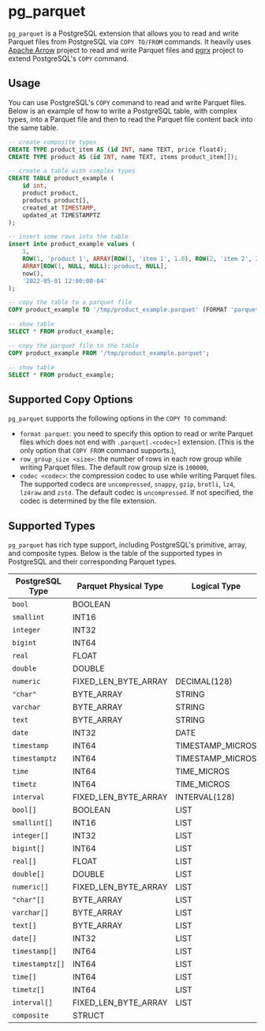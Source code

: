 # pg_parquet
`pg_parquet` is a PostgreSQL extension that allows you to read and write Parquet files from PostgreSQL via `COPY TO/FROM` commands. It heavily uses [Apache Arrow](https://arrow.apache.org/rust/arrow/) project to read and write Parquet files and [pgrx](https://github.com/pgcentralfoundation/pgrx) project to extend PostgreSQL's `COPY` command.

## Usage
You can use PostgreSQL's `COPY` command to read and write Parquet files. Below is an example of how to write a PostgreSQL table, with complex types, into a Parquet file and then to read the Parquet file content back into the same table.

```sql
-- create composite types
CREATE TYPE product_item AS (id INT, name TEXT, price float4);
CREATE TYPE product AS (id INT, name TEXT, items product_item[]);

-- create a table with complex types
CREATE TABLE product_example (
    id int,
    product product,
    products product[],
    created_at TIMESTAMP,
    updated_at TIMESTAMPTZ
);

-- insert some rows into the table
insert into product_example values (
    1,
    ROW(1, 'product 1', ARRAY[ROW(1, 'item 1', 1.0), ROW(2, 'item 2', 2.0), NULL]::product_item[])::product,
    ARRAY[ROW(1, NULL, NULL)::product, NULL],
    now(),
    '2022-05-01 12:00:00-04'
);

-- copy the table to a parquet file
COPY product_example TO '/tmp/product_example.parquet' (FORMAT 'parquet', CODEC 'gzip');

-- show table
SELECT * FROM product_example;

-- copy the parquet file to the table
COPY product_example FROM '/tmp/product_example.parquet';

-- show table
SELECT * FROM product_example;
```

## Supported Copy Options
`pg_parquet` supports the following options in the `COPY TO` command:
- `format parquet`: you need to specify this option to read or write Parquet files which does not end with `.parquet[.<codec>]` extension. (This is the only option that `COPY FROM` command supports.),
- `row_group_size <size>`: the number of rows in each row group while writing Parquet files. The default row group size is `100000`,
- `codec <codec>`: the compression codec to use while writing Parquet files. The supported codecs are `uncompressed`, `snappy`, `gzip`, `brotli`, `lz4`, `lz4raw` and `zstd`. The default codec is `uncompressed`. If not specified, the codec is determined by the file extension.

## Supported Types
`pg_parquet` has rich type support, including PostgreSQL's primitive, array, and composite types. Below is the table of the supported types in PostgreSQL and their corresponding Parquet types.

| PostgreSQL Type | Parquet Physical Type | Logical Type     |
|-----------------|-----------------------|------------------|
| `bool`          | BOOLEAN               |                  |
| `smallint`      | INT16                 |                  |
| `integer`       | INT32                 |                  |
| `bigint`        | INT64                 |                  |
| `real`          | FLOAT                 |                  |
| `double`        | DOUBLE                |                  |
| `numeric`       | FIXED_LEN_BYTE_ARRAY  | DECIMAL(128)     |
| `"char"`        | BYTE_ARRAY            | STRING           |
| `varchar`       | BYTE_ARRAY            | STRING           |
| `text`          | BYTE_ARRAY            | STRING           |
| `date`          | INT32                 | DATE             |
| `timestamp`     | INT64                 | TIMESTAMP_MICROS |
| `timestamptz`   | INT64                 | TIMESTAMP_MICROS |
| `time`          | INT64                 | TIME_MICROS      |
| `timetz`        | INT64                 | TIME_MICROS      |
| `interval`      | FIXED_LEN_BYTE_ARRAY  | INTERVAL(128)    |
| `bool[]`        | BOOLEAN               | LIST             |
| `smallint[]`    | INT16                 | LIST             |
| `integer[]`     | INT32                 | LIST             |
| `bigint[]`      | INT64                 | LIST             |
| `real[]`        | FLOAT                 | LIST             |
| `double[]`      | DOUBLE                | LIST             |
| `numeric[]`     | FIXED_LEN_BYTE_ARRAY  | LIST             |
| `"char"[]`      | BYTE_ARRAY            | LIST             |
| `varchar[]`     | BYTE_ARRAY            | LIST             |
| `text[]`        | BYTE_ARRAY            | LIST             |
| `date[]`        | INT32                 | LIST             |
| `timestamp[]`   | INT64                 | LIST             |
| `timestamptz[]` | INT64                 | LIST             |
| `time[]`        | INT64                 | LIST             |
| `timetz[]`      | INT64                 | LIST             |
| `interval[]`    | FIXED_LEN_BYTE_ARRAY  | LIST             |
| `composite`     | STRUCT                |                  |
